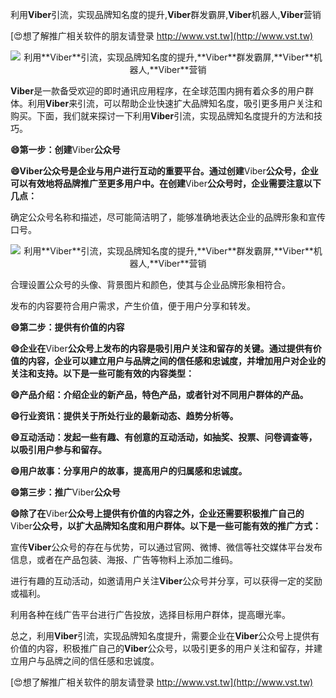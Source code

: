 利用**Viber**引流，实现品牌知名度的提升,**Viber**群发霸屏,**Viber**机器人,**Viber**营销

[😍想了解推广相关软件的朋友请登录 http://www.vst.tw](http://www.vst.tw)

 <center><img src="https://vst.tw/MP4/tuiguang/png/4.png" alt="利用**Viber**引流，实现品牌知名度的提升,**Viber**群发霸屏,**Viber**机器人,**Viber**营销"></center>

**Viber**是一款备受欢迎的即时通讯应用程序，在全球范围内拥有着众多的用户群体。利用**Viber**来引流，可以帮助企业快速扩大品牌知名度，吸引更多用户关注和购买。下面，我们就来探讨一下利用**Viber**引流，实现品牌知名度提升的方法和技巧。

**😄第一步：创建**Viber**公众号**

**😄**Viber**公众号是企业与用户进行互动的重要平台。通过创建**Viber**公众号，企业可以有效地将品牌推广至更多用户中。在创建**Viber**公众号时，企业需要注意以下几点：**

确定公众号名称和描述，尽可能简洁明了，能够准确地表达企业的品牌形象和宣传口号。

 <center><img src="https://vst.tw/MP4/tuiguang/png/7.png" alt="利用**Viber**引流，实现品牌知名度的提升,**Viber**群发霸屏,**Viber**机器人,**Viber**营销"></center>

合理设置公众号的头像、背景图片和颜色，使其与企业品牌形象相符合。

发布的内容要符合用户需求，产生价值，便于用户分享和转发。

**😄第二步：提供有价值的内容**

**😄企业在**Viber**公众号上发布的内容是吸引用户关注和留存的关键。通过提供有价值的内容，企业可以建立用户与品牌之间的信任感和忠诚度，并增加用户对企业的关注和支持。以下是一些可能有效的内容类型：**

**😄产品介绍：介绍企业的新产品，特色产品，或者针对不同用户群体的产品。**

**😄行业资讯：提供关于所处行业的最新动态、趋势分析等。**

**😄互动活动：发起一些有趣、有创意的互动活动，如抽奖、投票、问卷调查等，以吸引用户参与和留存。**

**😄用户故事：分享用户的故事，提高用户的归属感和忠诚度。**

**😄第三步：推广**Viber**公众号**

**😄除了在**Viber**公众号上提供有价值的内容之外，企业还需要积极推广自己的**Viber**公众号，以扩大品牌知名度和用户群体。以下是一些可能有效的推广方式：**

宣传**Viber**公众号的存在与优势，可以通过官网、微博、微信等社交媒体平台发布信息，或者在产品包装、海报、广告等物料上添加二维码。

进行有趣的互动活动，如邀请用户关注**Viber**公众号并分享，可以获得一定的奖励或福利。

利用各种在线广告平台进行广告投放，选择目标用户群体，提高曝光率。

总之，利用**Viber**引流，实现品牌知名度提升，需要企业在**Viber**公众号上提供有价值的内容，积极推广自己的**Viber**公众号，以吸引更多的用户关注和留存，并建立用户与品牌之间的信任感和忠诚度。

[😍想了解推广相关软件的朋友请登录 http://www.vst.tw](http://www.vst.tw)



